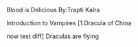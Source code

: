 
Blood is Delicious
By:Trapti Kalra

Introduction to Vampires [1.Dracula of China

now test diff]
Draculas are flying
